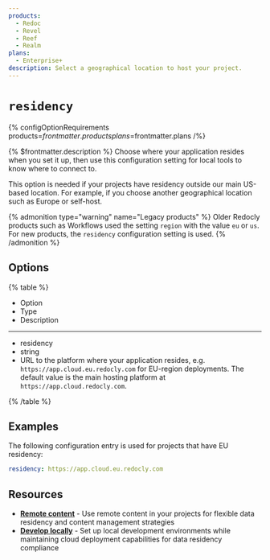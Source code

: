 ```yaml
---
products:
  - Redoc
  - Revel
  - Reef
  - Realm
plans:
  - Enterprise+
description: Select a geographical location to host your project.
---
```

# `residency`

{% configOptionRequirements products=$frontmatter.products plans=$frontmatter.plans /%}

{% $frontmatter.description %}
Choose where your application resides when you set it up, then use this configuration setting for local tools to know where to connect to.

This option is needed if your projects have residency outside our main US-based location.
For example, if you choose another geographical location such as Europe or self-host.

{% admonition type="warning" name="Legacy products" %}
Older Redocly products such as Workflows used the setting `region` with the value `eu` or `us`.
For new products, the `residency` configuration setting is used.
{% /admonition %}


## Options

{% table %}

- Option
- Type
- Description

---

- residency
- string
- URL to the platform where your application resides, e.g. `https://app.cloud.eu.redocly.com` for EU-region deployments.
  The default value is the main hosting platform at `https://app.cloud.redocly.com`.

{% /table %}

## Examples

The following configuration entry is used for projects that have EU residency:

```yaml
residency: https://app.cloud.eu.redocly.com
```

## Resources

- **[Remote content](../reunite/project/remote-content/index.md)** - Use remote content in your projects for flexible data residency and content management strategies
- **[Develop locally](../get-started/start-local-dev.md)** - Set up local development environments while maintaining cloud deployment capabilities for data residency compliance
